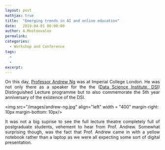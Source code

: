 ```yaml
---
layout: post
mathjax: true
title:  "Emerging trends in AI and online education"
date:   2019-04-01 06:00:00
author: A.Mootoovaloo
permalink:
categories:
  - Workshop and Conference
tags:
  - 
  -
excerpt:
---
```


<p align="justify">On this day, <a href="https://www.coursera.org/instructor/andrewng">Professor Andrew Ng</a> was at Imperial College London. He was not only there as a speaker for the the (<a href="https://www.imperial.ac.uk/data-science/">Data Science Institute, DSI</a>) Distinguished Lecture programme but to also commemorate the 5th year anniversary of the existence of the DSI.</p>

<img src="/images/andrew-ng.jpg" align="left" width = "400" margin-right: 10px margin-bottom: 10px/>

<p align="justify">It was not a big suprise to see the full lecture theatre completely full of postgraduate students, vehement to hear from Prof. Andrew. Somewhat surprising though, was the fact that Prof. Andrew came in with a yellow notebook rather than a laptop as we were all expecting some sort of digital presentation.</p>


